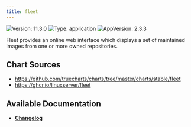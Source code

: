 ```yaml
---
title: fleet
---
```


![Version: 11.3.0](https://img.shields.io/badge/Version-11.3.0-informational?style=flat-square) ![Type: application](https://img.shields.io/badge/Type-application-informational?style=flat-square) ![AppVersion: 2.3.3](https://img.shields.io/badge/AppVersion-2.3.3-informational?style=flat-square)

Fleet provides an online web interface which displays a set of maintained images from one or more owned repositories.

## Chart Sources

- https://github.com/truecharts/charts/tree/master/charts/stable/fleet
- https://ghcr.io/linuxserver/fleet

## Available Documentation

- [**Changelog**](./CHANGELOG.md)
